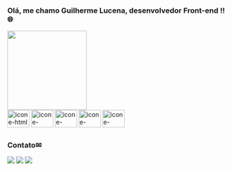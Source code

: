 
### Olá, me chamo Guilherme Lucena, desenvolvedor Front-end !! 🌐

<div>
  <img height="180em" src="https://github-readme-stats.vercel.app/api/top-langs/?username=Gui-lfm&layout=compact&theme=react"/>
</div>

<div>
  <img align="center" alt="icone-html" height="40" width="50" src="https://cdn.jsdelivr.net/gh/devicons/devicon/icons/html5/html5-original-wordmark.svg"/>
  <img align="center" alt="icone-" height="40" width="50" src="https://cdn.jsdelivr.net/gh/devicons/devicon/icons/css3/css3-original-wordmark.svg"/>
  <img align="center" alt="icone-" height="40" width="50" src="https://cdn.jsdelivr.net/gh/devicons/devicon/icons/javascript/javascript-original.svg"/>
  <img align="center" alt="icone-" height="40" width="50" src="https://cdn.jsdelivr.net/gh/devicons/devicon/icons/react/react-original.svg"/>
  <img align="center" alt="icone-" height="40" width="50" src="https://cdn.jsdelivr.net/gh/devicons/devicon/icons/sass/sass-original.svg"/>
</div>

##

### Contato✉

<div>
  <a href="mailto:guilherme.lucena17@gmail.com" target="_blank"><img src="https://img.shields.io/badge/Gmail-D14836?style=for-the-badge&logo=gmail&logoColor=white" target="_blank"/></a>
  <a href="https://api.whatsapp.com/send?phone=5511973302043&text=Olá%20Guilherme,%20tudo%20bem?" target="_blank"><img src="https://img.shields.io/badge/WhatsApp-25D366?style=for-the-badge&logo=whatsapp&logoColor=white" target="_blank"/></a>
  <a href="https://www.linkedin.com/in/guilherme-lucena-fm94/" target="_blank"><img src="https://img.shields.io/badge/LinkedIn-0077B5?style=for-the-badge&logo=linkedin&logoColor=white" target="_blank"/></a>
</div>
